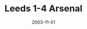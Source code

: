 ---
layout: post
title: Leeds 1-4 Arsenal
date: 2003-11-01
categories: premier-league
video: k1d2E9nrXkk
summary: "Arsenal sweep past Leeds with an outstanding attacking display"
excerpt: "Arsenal sweep past Leeds with an outstanding attacking display"
title: Leeds 1-4 Arsenal
---